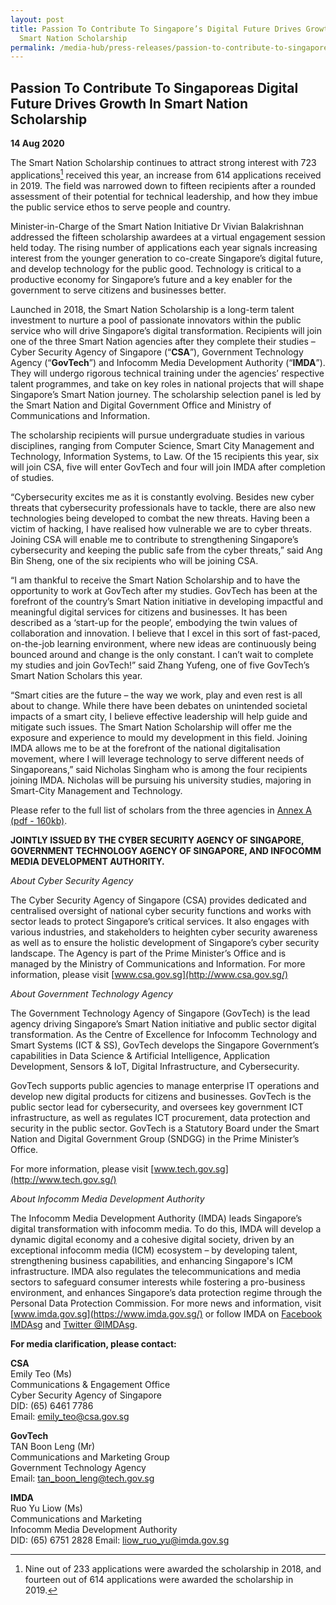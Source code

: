 ```yaml
---
layout: post
title: Passion To Contribute To Singapore’s Digital Future Drives Growth In
  Smart Nation Scholarship
permalink: /media-hub/press-releases/passion-to-contribute-to-singapores-digital-future-drives-growth-in-smart-nation-scholarship/
---
```

## Passion To Contribute To Singaporeas Digital Future Drives Growth In Smart Nation Scholarship

**14 Aug 2020**

The Smart Nation Scholarship continues to attract strong interest with 723 applications[^1] received this year, an increase from 614 applications received in 2019. The field was narrowed down to fifteen recipients after a rounded assessment of their potential for technical leadership, and how they imbue the public service ethos to serve people and country.

Minister-in-Charge of the Smart Nation Initiative Dr Vivian Balakrishnan addressed the fifteen scholarship awardees at a virtual engagement session held today. The rising number of applications each year signals increasing interest from the younger generation to co-create Singapore’s digital future, and develop technology for the public good. Technology is critical to a productive economy for Singapore’s future and a key enabler for the government to serve citizens and businesses better.

Launched in 2018, the Smart Nation Scholarship is a long-term talent investment to nurture a pool of passionate innovators within the public service who will drive Singapore’s digital transformation. Recipients will join one of the three Smart Nation agencies after they complete their studies – Cyber Security Agency of Singapore (“**CSA**”), Government Technology Agency (“**GovTech**”) and Infocomm Media Development Authority (“**IMDA**”). They will undergo rigorous technical training under the agencies’ respective talent programmes, and take on key roles in national projects that will shape Singapore’s Smart Nation journey. The scholarship selection panel is led by the Smart Nation and Digital Government Office and Ministry of Communications and Information.

The scholarship recipients will pursue undergraduate studies in various disciplines, ranging from Computer Science, Smart City Management and Technology, Information Systems, to Law. Of the 15 recipients this year, six will join CSA, five will enter GovTech and four will join IMDA after completion of studies.

“Cybersecurity excites me as it is constantly evolving. Besides new cyber threats that cybersecurity professionals have to tackle, there are also new technologies being developed to combat the new threats. Having been a victim of hacking, I have realised how vulnerable we are to cyber threats. Joining CSA will enable me to contribute to strengthening Singapore’s cybersecurity and keeping the public safe from the cyber threats,” said Ang Bin Sheng, one of the six recipients who will be joining CSA.

“I am thankful to receive the Smart Nation Scholarship and to have the opportunity to work at GovTech after my studies. GovTech has been at the forefront of the country’s Smart Nation initiative in developing impactful and meaningful digital services for citizens and businesses. It has been described as a ‘start-up for the people’, embodying the twin values of collaboration and innovation. I believe that I excel in this sort of fast-paced, on-the-job learning environment, where new ideas are continuously being bounced around and change is the only constant. I can’t wait to complete my studies and join GovTech!” said Zhang Yufeng, one of five GovTech’s Smart Nation Scholars this year.

“Smart cities are the future – the way we work, play and even rest is all about to change. While there have been debates on unintended societal impacts of a smart city, I believe effective leadership will help guide and mitigate such issues. The Smart Nation Scholarship will offer me the exposure and experience to mould my development in this field. Joining IMDA allows me to be at the forefront of the national digitalisation movement, where I will leverage technology to serve different needs of Singaporeans,” said Nicholas Singham who is among the four recipients joining IMDA. Nicholas will be pursuing his university studies, majoring in Smart-City Management and Technology.

Please refer to the full list of scholars from the three agencies in [Annex A (pdf - 160kb)](/files/press-releases/2020/smart-nation-scholarship-2020-annex-a.pdf).

**JOINTLY ISSUED BY THE CYBER SECURITY AGENCY OF SINGAPORE, GOVERNMENT TECHNOLOGY AGENCY OF SINGAPORE, AND INFOCOMM MEDIA DEVELOPMENT AUTHORITY.**

_About Cyber Security Agency_

The Cyber Security Agency of Singapore (CSA) provides dedicated and centralised oversight of national cyber security functions and works with sector leads to protect Singapore’s critical services. It also engages with various industries, and stakeholders to heighten cyber security awareness as well as to ensure the holistic development of Singapore’s cyber security landscape. The Agency is part of the Prime Minister’s Office and is managed by the Ministry of Communications and Information. For more information, please visit [www.csa.gov.sg](http://www.csa.gov.sg/)

_About Government Technology Agency_

The Government Technology Agency of Singapore (GovTech) is the lead agency driving Singapore’s Smart Nation initiative and public sector digital transformation. As the Centre of Excellence for Infocomm Technology and Smart Systems (ICT & SS), GovTech develops the Singapore Government’s capabilities in Data Science & Artificial Intelligence, Application Development, Sensors & IoT, Digital Infrastructure, and Cybersecurity.

GovTech supports public agencies to manage enterprise IT operations and develop new digital products for citizens and businesses. GovTech is the public sector lead for cybersecurity, and oversees key government ICT infrastructure, as well as regulates ICT procurement, data protection and security in the public sector. GovTech is a Statutory Board under the Smart Nation and Digital Government Group (SNDGG) in the Prime Minister’s Office.

For more information, please visit [www.tech.gov.sg](http://www.tech.gov.sg/)

_About Infocomm Media Development Authority_

The Infocomm Media Development Authority (IMDA) leads Singapore’s digital transformation with infocomm media. To do this, IMDA will develop a dynamic digital economy and a cohesive digital society, driven by an exceptional infocomm media (ICM) ecosystem – by developing talent, strengthening business capabilities, and enhancing Singapore's ICM infrastructure. IMDA also regulates the telecommunications and media sectors to safeguard consumer interests while fostering a pro-business environment, and enhances Singapore’s data protection regime through the Personal Data Protection Commission. For more news and information, visit [www.imda.gov.sg](https://www.imda.gov.sg/) or follow IMDA on [Facebook IMDAsg](https://www.facebook.com/IMDAsg) and [Twitter @IMDAsg](https://twitter.com/imdasg).

**For media clarification, please contact:**

**CSA**<br>
Emily  Teo (Ms)  
Communications & Engagement Office  
Cyber Security Agency of Singapore  
DID: (65) 6461 7786  
Email: [emily_teo@csa.gov.sg](mailto:emily_teo@csa.gov.sg)

**GovTech**<br>
TAN Boon Leng (Mr)  
Communications and Marketing Group  
Government Technology Agency  
Email: [tan_boon_leng@tech.gov.sg](mailto:tan_boon_leng@tech.gov.sg)

**IMDA**<br>
Ruo Yu Liow (Ms)  
Communications and Marketing  
Infocomm Media Development Authority  
DID: (65) 6751 2828
Email:  [liow_ruo_yu@imda.gov.sg](mailto:liow_ruo_yu@imda.gov.sg)


[^1]: Nine out of 233 applications were awarded the scholarship in 2018, and fourteen out of 614 applications were awarded the scholarship in 2019.